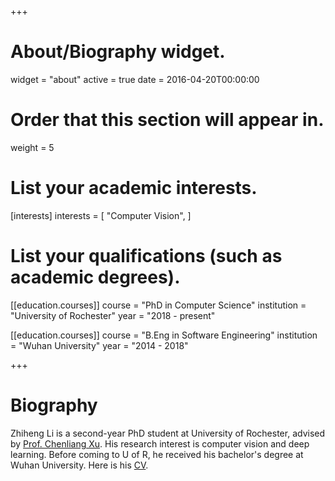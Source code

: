 +++
# About/Biography widget.
widget = "about"
active = true
date = 2016-04-20T00:00:00

# Order that this section will appear in.
weight = 5

# List your academic interests.
[interests]
  interests = [
    "Computer Vision",
  ]

# List your qualifications (such as academic degrees).
[[education.courses]]
  course = "PhD in Computer Science"
  institution = "University of Rochester"
  year = "2018 - present"

[[education.courses]]
  course = "B.Eng in Software Engineering"
  institution = "Wuhan University"
  year = "2014 - 2018"

+++

# Biography

Zhiheng Li is a second-year PhD student at University of Rochester, advised by [Prof. Chenliang Xu](https://www.cs.rochester.edu/u/cxu22/). His research interest is computer vision and deep learning. Before coming to U of R, he received his bachelor's degree at Wuhan University. Here is his [CV](https://zhiheng.li/files/Zhiheng_Li_CV.pdf).